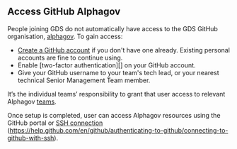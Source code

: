 ## Access GitHub Alphagov

People joining GDS do not automatically have access to the GDS GitHub organisation, [alphagov][]. To gain access:

- [Create a GitHub account][GitHub] if you don't have one already. Existing personal accounts are fine to continue using.
- Enable [two-factor authentication][] on your GitHub account.
- Give your GitHub username to your team's tech lead, or your nearest technical Senior Management Team member.


It’s the individual teams’ responsibility to grant that user access to relevant Alphagov [teams][]. 

Once setup is completed, user can access Alphagov resources using the GitHub portal or [SSH connection] (https://help.github.com/en/github/authenticating-to-github/connecting-to-github-with-ssh).


[GitHub]: https://www.github.com/
[Alphagov]: https://www.github.com/alphagov/
[create a new]: https://github.com/join
[two-form authentication]: https://help.github.com/en/github/authenticating-to-github/configuring-two-factor-authentication
[teams]: https://github.com/orgs/alphagov/teams
[SSH connection]: https://help.github.com/en/github/authenticating-to-github/connecting-to-github-with-ssh
